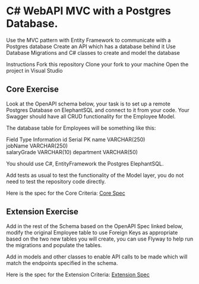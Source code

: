# C# WebAPI MVC with a Postgres Database.

Use the MVC pattern with Entity Framework to communicate with a Postgres database
Create an API which has a database behind it
Use Database Migrations and C# classes to create and model the database

Instructions
Fork this repository
Clone your fork to your machine
Open the project in Visual Studio

## Core Exercise
Look at the OpenAPI schema below, your task is to set up a remote Postgres Database on ElephantSQL and connect to it from your code.  Your Swagger should have all CRUD functionality for the Employee Model.

The database table for Employees will be something like this:

Field	Type	Information
id	Serial	PK
name	VARCHAR(250)	
jobName	VARCHAR(250)	
salaryGrade	VARCHAR(10)	
department	VARCHAR(50)	

You should use C#, EntityFramework the Postgres ElephantSQL.

Add tests as usual to test the functionality of the Model layer, you do not need to test the repository code directly.

Here is the spec for the Core Criteria: [Core Spec](https://boolean-uk.github.io/java-api-mvc-with-postgres/)

## Extension Exercise

Add in the rest of the Schema based on the OpenAPI Spec linked below, modify the original Employee table to use Foreign Keys as appropriate based on the two new tables you will create, you can use Flyway to help run the migrations and populate the tables.

Add in models and other classes to enable API calls to be made which will match the endpoints specified in the schema.

Here is the spec for the Extension Criteria: [Extension Spec](https://boolean-uk.github.io/java-api-mvc-with-postgres/extensions.html)







